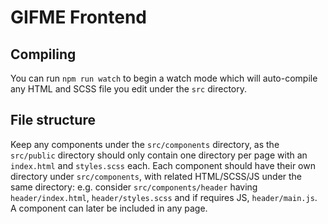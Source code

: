 # GIFME Frontend

##  Compiling
You can run `npm run watch` to begin a watch mode which will auto-compile any HTML and SCSS file you edit under the `src` directory.

##  File structure
Keep any components under the `src/components` directory, as the `src/public` directory should only contain one directory per page with an `index.html` and `styles.scss` each. Each component should have their own directory under `src/components`, with related HTML/SCSS/JS under the same directory: e.g. consider `src/components/header` having `header/index.html`, `header/styles.scss` and if requires JS, `header/main.js`. A component can later be included in any page.